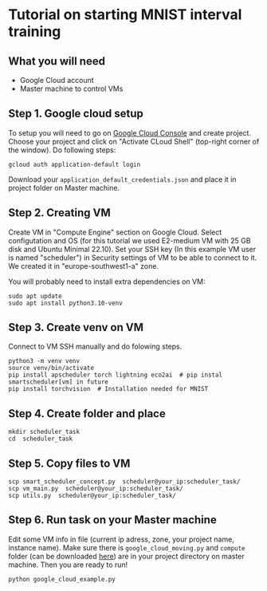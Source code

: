 # Tutorial on starting MNIST interval training
## What you will need
- Google Cloud account
- Master machine to control VMs 

## Step 1. Google cloud setup
To setup you will need to go on [Google Cloud Console](console.cloud.google.com) and create project. Choose your project and click on "Activate CLoud Shell" (top-right corner of the window). Do following steps:

```
gcloud auth application-default login
```

Download your `application_default_credentials.json` and place it in project folder on Master machine.

## Step 2. Creating VM
Create VM in "Compute Engine" section on Google Cloud. Select configutation and OS (for this tutorial we used E2-medium VM with 25 GB disk and Ubuntu Minimal 22.10). Set your SSH key (In this example VM user is named "scheduler") in Security settings of VM to be able to connect to it. We created it in "europe-southwest1-a" zone.


You will probably need to install extra dependencies on VM:
```
sudo apt update
sudo apt install python3.10-venv
```

## Step 3. Create venv on VM
Connect to VM SSH manually and do  folowing steps.
```
python3 -m venv venv
source venv/bin/activate
pip install apscheduler torch lightning eco2ai  # pip instal smartscheduler[vm] in future
pip install torchvision  # Installation needed for MNIST
```

## Step 4. Create folder and place 

```
mkdir scheduler_task
cd  scheduler_task
```


## Step 5. Copy files to VM

```
scp smart_scheduler_concept.py  scheduler@your_ip:scheduler_task/
scp vm_main.py  scheduler@your_ip:scheduler_task/
scp utils.py  scheduler@your_ip:scheduler_task/
```

## Step 6. Run task on your Master machine
Edit some VM info in file (current ip adress, zone, your project name, instance name).
Make sure there is `google_cloud_moving.py` and `compute` folder (can be downloaded [here](https://github.com/GoogleCloudPlatform/python-docs-samples)) are in your project directory on master machine. Then you are ready to run!

```
python google_cloud_example.py
```